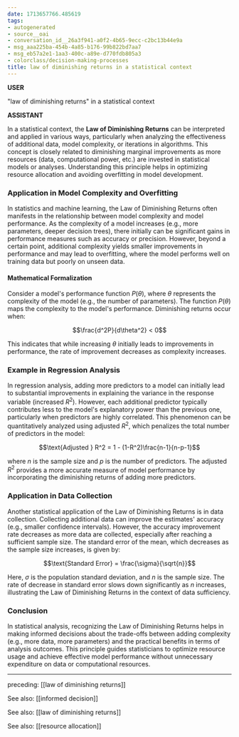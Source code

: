 ```yaml
---
date: 1713657766.485619
tags:
- autogenerated
- source__oai
- conversation_id__26a3f941-a0f2-4b65-9ecc-c2bc13b44e9a
- msg_aaa225ba-454b-4a85-b176-99b822bd7aa7
- msg_eb57a2e1-1aa3-400c-a89e-d770fdb805a3
- colorclass/decision-making-processes
title: law of diminishing returns in a statistical context
---
```


**USER**

"law of diminishing returns" in a statistical context


**ASSISTANT**

In a statistical context, the **Law of Diminishing Returns** can be interpreted and applied in various ways, particularly when analyzing the effectiveness of additional data, model complexity, or iterations in algorithms. This concept is closely related to diminishing marginal improvements as more resources (data, computational power, etc.) are invested in statistical models or analyses. Understanding this principle helps in optimizing resource allocation and avoiding overfitting in model development.

### Application in Model Complexity and Overfitting

In statistics and machine learning, the Law of Diminishing Returns often manifests in the relationship between model complexity and model performance. As the complexity of a model increases (e.g., more parameters, deeper decision trees), there initially can be significant gains in performance measures such as accuracy or precision. However, beyond a certain point, additional complexity yields smaller improvements in performance and may lead to overfitting, where the model performs well on training data but poorly on unseen data.

#### Mathematical Formalization

Consider a model's performance function $P(\theta)$, where $\theta$ represents the complexity of the model (e.g., the number of parameters). The function $P(\theta)$ maps the complexity to the model's performance. Diminishing returns occur when:

$$\frac{d^2P}{d\theta^2} < 0$$

This indicates that while increasing $\theta$ initially leads to improvements in performance, the rate of improvement decreases as complexity increases.

### Example in Regression Analysis

In regression analysis, adding more predictors to a model can initially lead to substantial improvements in explaining the variance in the response variable (increased $R^2$). However, each additional predictor typically contributes less to the model's explanatory power than the previous one, particularly when predictors are highly correlated. This phenomenon can be quantitatively analyzed using adjusted $R^2$, which penalizes the total number of predictors in the model:

$$\text{Adjusted } R^2 = 1 - (1-R^2)\frac{n-1}{n-p-1}$$

where $n$ is the sample size and $p$ is the number of predictors. The adjusted $R^2$ provides a more accurate measure of model performance by incorporating the diminishing returns of adding more predictors.

### Application in Data Collection

Another statistical application of the Law of Diminishing Returns is in data collection. Collecting additional data can improve the estimates' accuracy (e.g., smaller confidence intervals). However, the accuracy improvement rate decreases as more data are collected, especially after reaching a sufficient sample size. The standard error of the mean, which decreases as the sample size increases, is given by:

$$\text{Standard Error} = \frac{\sigma}{\sqrt{n}}$$

Here, $\sigma$ is the population standard deviation, and $n$ is the sample size. The rate of decrease in standard error slows down significantly as $n$ increases, illustrating the Law of Diminishing Returns in the context of data sufficiency.

### Conclusion

In statistical analysis, recognizing the Law of Diminishing Returns helps in making informed decisions about the trade-offs between adding complexity (e.g., more data, more parameters) and the practical benefits in terms of analysis outcomes. This principle guides statisticians to optimize resource usage and achieve effective model performance without unnecessary expenditure on data or computational resources.


---

preceding: [[law of diminishing returns]]

See also: [[informed decision]]


See also: [[law of diminishing returns]]


See also: [[resource allocation]]